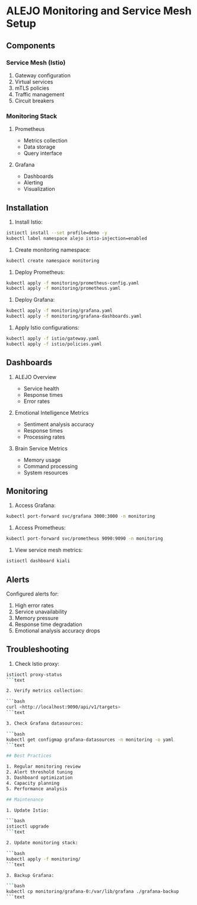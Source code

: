 # ALEJO Monitoring and Service Mesh Setup

## Components

### Service Mesh (Istio)

1. Gateway configuration
2. Virtual services
3. mTLS policies
4. Traffic management
5. Circuit breakers

### Monitoring Stack

1. Prometheus
   - Metrics collection
   - Data storage
   - Query interface

2. Grafana
   - Dashboards
   - Alerting
   - Visualization

## Installation

1. Install Istio:

```bash
istioctl install --set profile=demo -y
kubectl label namespace alejo istio-injection=enabled
```

1. Create monitoring namespace:

```bash
kubectl create namespace monitoring
```

1. Deploy Prometheus:

```bash
kubectl apply -f monitoring/prometheus-config.yaml
kubectl apply -f monitoring/prometheus.yaml
```

1. Deploy Grafana:

```bash
kubectl apply -f monitoring/grafana.yaml
kubectl apply -f monitoring/grafana-dashboards.yaml
```

1. Apply Istio configurations:

```bash
kubectl apply -f istio/gateway.yaml
kubectl apply -f istio/policies.yaml
```

## Dashboards

1. ALEJO Overview
   - Service health
   - Response times
   - Error rates

2. Emotional Intelligence Metrics
   - Sentiment analysis accuracy
   - Response times
   - Processing rates

3. Brain Service Metrics
   - Memory usage
   - Command processing
   - System resources

## Monitoring

1. Access Grafana:

```bash
kubectl port-forward svc/grafana 3000:3000 -n monitoring
```

1. Access Prometheus:

```bash
kubectl port-forward svc/prometheus 9090:9090 -n monitoring
```

1. View service mesh metrics:

```bash
istioctl dashboard kiali
```

## Alerts

Configured alerts for:

1. High error rates
2. Service unavailability
3. Memory pressure
4. Response time degradation
5. Emotional analysis accuracy drops

## Troubleshooting

1. Check Istio proxy:

```bash
istioctl proxy-status
```text

2. Verify metrics collection:

```bash
curl <http://localhost:9090/api/v1/targets>
```text

3. Check Grafana datasources:

```bash
kubectl get configmap grafana-datasources -n monitoring -o yaml
```text

## Best Practices

1. Regular monitoring review
2. Alert threshold tuning
3. Dashboard optimization
4. Capacity planning
5. Performance analysis

## Maintenance

1. Update Istio:

```bash
istioctl upgrade
```text

2. Update monitoring stack:

```bash
kubectl apply -f monitoring/
```text

3. Backup Grafana:

```bash
kubectl cp monitoring/grafana-0:/var/lib/grafana ./grafana-backup
```text
